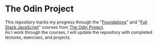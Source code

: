 # **The Odin Project**
This repository tracks my progress through the "[Foundations](https://www.theodinproject.com/paths/foundations/courses/foundations)" and "[Full Stack JavaScript](https://www.theodinproject.com/paths/full-stack-javascript)" courses from [The Odin Project](https://www.theodinproject.com/).<br>
As I work through the courses, I will update the repository with completed lectures, exercises, and projects. 
